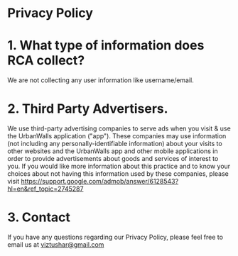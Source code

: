 # Privacy Policy

# 1. What type of information does RCA collect? 

  We are not collecting any user information like username/email.

# 2. Third Party Advertisers.

We use third-party advertising companies to serve ads when you visit & use the UrbanWalls application ("app"). These companies may use information (not including any personally-identifiable information) about your visits to other websites and the UrbanWalls app and other mobile applications in order to provide advertisements about goods and services of interest to you. If you would like more information about this practice and to know your choices about not having this information used by these companies, please visit https://support.google.com/admob/answer/6128543?hl=en&ref_topic=2745287

# 3. Contact

If you have any questions regarding our Privacy Policy, please feel free to email us at viztushar@gmail.com

